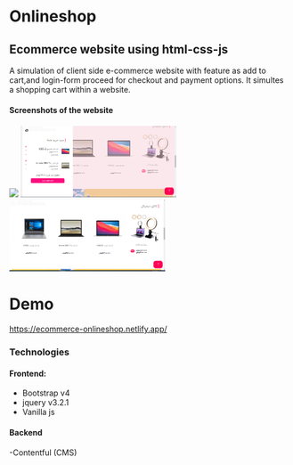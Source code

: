 # Onlineshop

## Ecommerce website using html-css-js

A simulation of client side e-commerce website with feature as add to cart,and login-form proceed for checkout and payment options. It simultes a shopping cart within a website.

#### Screenshots of the website

<div>
 <p>
<img src="./screenshot/dem1.png" width="280px">
<img src="./screenshot/dem2.png" width="280px">
<img src="./screenshot/demo3.png" width="280px">
  </p>
</div>

# Demo

https://ecommerce-onlineshop.netlify.app/

### Technologies

#### Frontend:

- Bootstrap v4
- jquery v3.2.1
- Vanilla js

#### Backend

-Contentful (CMS)
